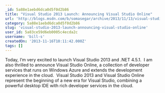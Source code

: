 ```yaml
---
_id: 5a88e1aebd6dca0d5f0d2b86
title: "Visual Studio 2013 Launch: Announcing Visual Studio Online"
url: 'http://blogs.msdn.com/b/somasegar/archive/2013/11/13/visual-studio-2013-launch-announcing-visual-studio-online.aspx'
category: 5a88e1aebd6dca0d5f0d2b86
slug: 'visual-studio-2013-launch-announcing-visual-studio-online'
user_id: 5a83ce59d6eb0005c4ecda2c
username: 'bill-s'
createdOn: '2013-11-16T10:11:42.000Z'
tags: []
---
```


Today, I’m very excited to launch Visual Studio 2013 and .NET 4.5.1.  I am also thrilled to announce Visual Studio Online, a collection of developer services that runs on Windows Azure and extends the development experience in the cloud.  Visual Studio 2013 and Visual Studio Online represent the beginning of a new era for Visual Studio, combining a powerful desktop IDE with rich developer services in the cloud.
